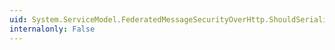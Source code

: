 ```yaml
---
uid: System.ServiceModel.FederatedMessageSecurityOverHttp.ShouldSerializeEstablishSecurityContext
internalonly: False
---
```

